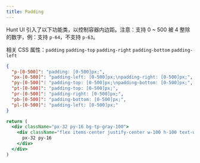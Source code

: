 ```yaml
---
title: Padding
---
```


Hunt UI 引入了以下功能类，以控制容器内边距。注意：支持 0 ~ 500 被 4 整除的数字，例：支持 `p-64`，不支持 `p-63`。

相关 CSS 属性：`padding` `padding-top` `padding-right` `padding-bottom` `padding-left`

```json classes
{
  "p-[0-500]": "padding: [0-500]px;",
  "px-[0-500]": "padding-left: [0-500]px;\npadding-right: [0-500]px;",
  "py-[0-500]": "padding-top: [0-500]px;\npadding-bottom: [0-500]px;",
  "pt-[0-500]": "padding-top: [0-500]px;",
  "pr-[0-500]": "padding-right: [0-500]px;",
  "pb-[0-500]": "padding-bottom: [0-500]px;",
  "pl-[0-500]": "padding-left: [0-500]px;"
}
```

```jsx acss
return (
  <div className="px-32 py-16 bg-tp-gray-100">
    <div className="flex items-center justify-center w-100 h-100 text-white bg-green">
      px-32 py-16
    </div>
  </div>
)
```
